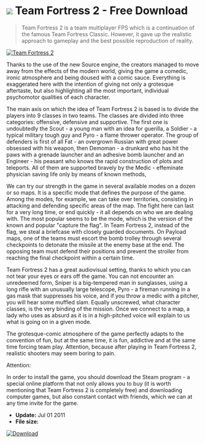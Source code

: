 # ![](https://cdn.softexe.net/static/icon/win.gif) Team Fortress 2  - Free Download

> Team Fortress 2 is a team multiplayer FPS which is a continuation of the famous Team Fortress Classic. However, it gave up the realistic approach to gameplay and the best possible reproduction of reality.

[![Team Fortress 2](https://gallery.dpcdn.pl/imgc/Tools/63499/g_-_420x350_1.5_-_x20151112111302_0.jpg)](https://softexe.net/win/games-entertainment/shooters/team-fortress-2:pcdgc.html)

Thanks to the use of the new Source engine, the creators managed to move away from the effects of the modern world, giving the game a comedic, ironic atmosphere and being doused with a comic sauce. Everything is exaggerated here with the intention of giving not only a grotesque aftertaste, but also highlighting all the most important, individual psychomotor qualities of each character.
 
 The main axis on which the idea of ​​Team Fortress 2 is based is to divide the players into 9 classes in two teams. The classes are divided into three categories: offensive, defensive and supportive. The first one is undoubtedly the Scout - a young man with an idea for guerilla, a Soldier - a typical military tough guy and Pyro - a flame thrower operator. The group of defenders is first of all Fat - an overgrown Russian with great power obsessed with his weapon, then Demoman - a drunkard who has hit the paws with a grenade launcher and an adhesive bomb launcher and an Engineer - his peasant who knows the rapid construction of plots and teleports. All of them are supported bravely by the Medic - effeminate physician saving life only by means of known methods,
 
 We can try our strength in the game in several available modes on a dozen or so maps. It is a specific mode that defines the purpose of the game. Among the modes, for example, we can take over territories, consisting in attacking and defending specific areas of the map. The fight here can last for a very long time, or end quickly - it all depends on who we are dealing with. The most popular seems to be the mode, which is the version of the known and popular "capture the flag". In Team Fortress 2, instead of the flag, we steal a briefcase with closely guarded documents. On Payload maps, one of the teams must escort the bomb trolley through several checkpoints to detonate the missile at the enemy base at the end. The opposing team must defend their positions and prevent the stroller from reaching the final checkpoint within a certain time.
 
 Team Fortress 2 has a great audiovisual setting, thanks to which you can not tear your eyes or ears off the game. You can not encounter an unredeemed form, Sniper is a big-tempered man in sunglasses, using a long rifle with an unusually large telescope, Pyro - a fireman running in a gas mask that suppresses his voice, and if you throw a medic with a pitcher, you will hear some muffled slam. Equally unscrewed, what character classes, is the very binding of the mission. Once we connect to a map, a lady who uses as absurd as it is in a high-pitched voice will explain to us what is going on in a given mode. 
 
 The grotesque-comic atmosphere of the game perfectly adapts to the convention of fun, but at the same time, it is fun, addictive and at the same time forcing team play. Attention, because after playing in Team Fortress 2, realistic shooters may seem boring to pain.
 
 
 Attention:
 
 In order to install the game, you should download the Steam program - a special online platform that not only allows you to buy (it is worth mentioning that Team Fortress 2 is completely free) and downloading computer games, but also constant contact with friends, which we can at any time invite for the game.


- **Update:** Jul 01 2011
- **File size:** 

[![Download](https://cdn.softexe.net/static/img/download.png)](https://softexe.net/win/games-entertainment/shooters/team-fortress-2:pcdgc.html)

